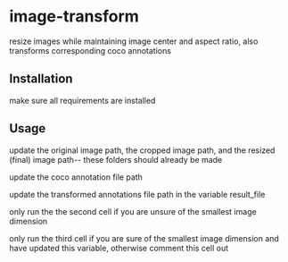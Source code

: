 # image-transform
resize images while maintaining image center and aspect ratio, also transforms corresponding coco annotations

## Installation
make sure all requirements are installed

## Usage 
update the original image path, the cropped image path, and the resized (final) image path-- these folders should already be made

update the coco annotation file path 

update the transformed annotations file path in the variable result_file

only run the the second cell if you are unsure of the smallest image dimension 

only run the third cell if you are sure of the smallest image dimension and have updated this variable, otherwise comment this cell out
